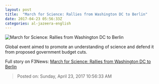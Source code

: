 ```yaml
---
layout: post
title:  "March for Science: Rallies from Washington DC to Berlin"
date: 2017-04-23 05:56:33Z
categories: al-jazeera-english
---
```


![March for Science: Rallies from Washington DC to Berlin](http://www.aljazeera.com/mritems/Images/2017/4/22/95b5f515f34340969eb5bd005e6f1af2_18.jpg)

Global event aimed to promote an understanding of science and defend it from proposed government budget cuts.


Full story on F3News: [March for Science: Rallies from Washington DC to Berlin](http://www.f3nws.com/n/cDSkCJ)

> Posted on: Sunday, April 23, 2017 10:56:33 AM
